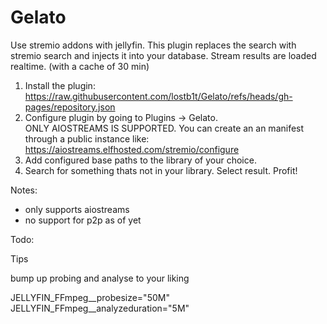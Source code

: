 # Gelato

Use stremio addons with jellyfin. This plugin replaces the search with stremio search and injects it into your database.
Stream results are loaded realtime. (with a cache of 30 min)


1. Install the plugin: https://raw.githubusercontent.com/lostb1t/Gelato/refs/heads/gh-pages/repository.json
2. Configure plugin by going to Plugins -> Gelato.  
ONLY AIOSTREAMS IS SUPPORTED. You can create an an manifest through a public instance like: https://aiostreams.elfhosted.com/stremio/configure
3. Add configured base paths to the library of your choice.
4. Search for something thats not in your library. Select result.
Profit!

Notes:

- only supports aiostreams
- no support for p2p as of yet

Todo:


Tips

bump up probing and analyse to your liking

JELLYFIN_FFmpeg__probesize="50M" JELLYFIN_FFmpeg__analyzeduration="5M"